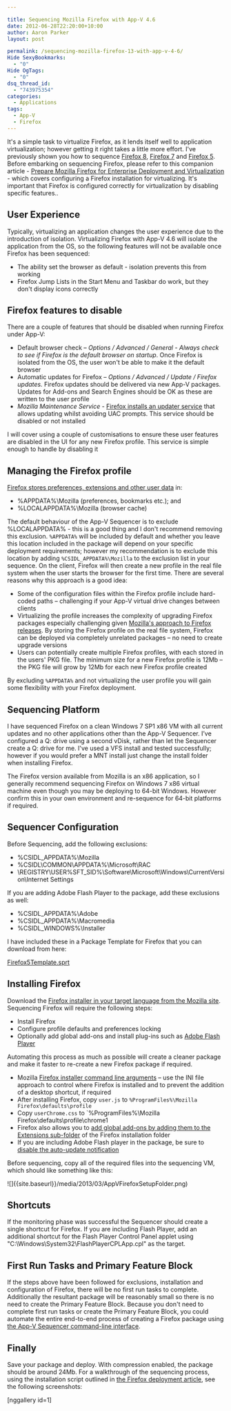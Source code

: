 ```yaml
---

title: Sequencing Mozilla Firefox with App-V 4.6
date: 2012-06-28T22:20:00+10:00
author: Aaron Parker
layout: post

permalink: /sequencing-mozilla-firefox-13-with-app-v-4-6/
Hide SexyBookmarks:
  - "0"
Hide OgTags:
  - "0"
dsq_thread_id:
  - "743975354"
categories:
  - Applications
tags:
  - App-V
  - Firefox
---
```

It's a simple task to virtualize Firefox, as it lends itself well to application virtualization; however getting it right takes a little more effort. I've previously shown you how to sequence [Firefox 8]({{site.baseurl}}/virtualisation/sequencing-mozilla-firefox-8/), [Firefox 7]({{site.baseurl}}/virtualisation/sequencing-mozilla-firefox-7/) and [Firefox 5]({{site.baseurl}}/virtualisation/sequencing-mozilla-firefox-5/). Before embarking on sequencing Firefox, please refer to this companion article - [Prepare Mozilla Firefox for Enterprise Deployment and Virtualization]({{site.baseurl}}/deployment/prepare-mozilla-firefox-for-enterprise-deployment-and-virtualization/) - which covers configuring a Firefox installation for virtualizing. It's important that Firefox is configured correctly for virtualization by disabling specific features..

## User Experience

Typically, virtualizing an application changes the user experience due to the introduction of isolation. Virtualizing Firefox with App-V 4.6 will isolate the application from the OS, so the following features will not be available once Firefox has been sequenced:

* The ability set the browser as default - isolation prevents this from working
* Firefox Jump Lists in the Start Menu and Taskbar do work, but they don't display icons correctly

## Firefox features to disable

There are a couple of features that should be disabled when running Firefox under App-V:

* Default browser check – _Options / Advanced / General - Always check to see if Firefox is the default browser on startup_. Once Firefox is isolated from the OS, the user won't be able to make it the default browser
* Automatic updates for Firefox – _Options / Advanced / Update / Firefox updates._ Firefox updates should be delivered via new App-V packages. Updates for Add-ons and Search Engines should be OK as these are written to the user profile
* _Mozilla Maintenance Service_ - [Firefox installs an updater service](http://support.mozilla.org/en-US/kb/what-mozilla-maintenance-service) that allows updating whilst avoiding UAC prompts. This service should be disabled or not installed

I will cover using a couple of customisations to ensure these user features are disabled in the UI for any new Firefox profile. This service is simple enough to handle by disabling it

## Managing the Firefox profile

[Firefox stores preferences, extensions and other user data](http://kb.mozillazine.org/Profile_folder_-_Firefox) in:

* %APPDATA%\Mozilla (preferences, bookmarks etc.); and
* %LOCALAPPDATA%\Mozilla (browser cache)

The default behaviour of the App-V Sequencer is to exclude %LOCALAPPDATA% - this is a good thing and I don't recommend removing this exclusion. `%APPDATA%` will be included by default and whether you leave this location included in the package will depend on your specific deployment requirements; however my recommendation is to exclude this location by adding `%CSIDL_APPDATA%\Mozilla` to the exclusion list in your sequence. On the client, Firefox will then create a new profile in the real file system when the user starts the browser for the first time. There are several reasons why this approach is a good idea:

* Some of the configuration files within the Firefox profile include hard-coded paths – challenging if your App-V virtual drive changes between clients
* Virtualizing the profile increases the complexity of upgrading Firefox packages especially challenging given [Mozilla's approach to Firefox releases](http://www.zdnet.com/blog/bott/mozilla-to-enterprise-customers-drop-dead/3497). By storing the Firefox profile on the real file system, Firefox can be deployed via completely unrelated packages – no need to create upgrade versions
* Users can potentially create multiple Firefox profiles, with each stored in the users' PKG file. The minimum size for a new Firefox profile is 12Mb – the PKG file will grow by 12Mb for each new Firefox profile created

By excluding `%APPDATA%` and not virtualizing the user profile you will gain some flexibility with your Firefox deployment.

## Sequencing Platform

I have sequenced Firefox on a clean Windows 7 SP1 x86 VM with all current updates and no other applications other than the App-V Sequencer. I’ve configured a Q: drive using a second vDisk, rather than let the Sequencer create a Q: drive for me. I've used a VFS install and tested successfully; however if you would prefer a MNT install just change the install folder when installing Firefox.

The Firefox version available from Mozilla is an x86 application, so I generally recommend sequencing Firefox on Windows 7 x86 virtual machine even though you may be deploying to 64-bit Windows. However confirm this in your own environment and re-sequence for 64-bit platforms if required.

## Sequencer Configuration

Before Sequencing, add the following exclusions:

* %CSIDL_APPDATA%\Mozilla
* %CSIDL\COMMON\APPDATA%\Microsoft\RAC
* \REGISTRY\USER\%SFT_SID%\Software\Microsoft\Windows\CurrentVersion\Internet Settings

If you are adding Adobe Flash Player to the package, add these exclusions as well:

* %CSIDL_APPDATA%\Adobe
* %CSIDL_APPDATA%\Macromedia
* %CSIDL_WINDOWS%\Installer

I have included these in a Package Template for Firefox that you can download from here:

[Firefox5Template.sprt]({{site.baseurl}}/downloads/2011/06/Firefox5Template.sprt)

## Installing Firefox

Download the [Firefox installer in your target language from the Mozilla site](http://www.mozilla.com/firefox/all.html). Sequencing Firefox will require the following steps:

* Install Firefox
* Configure profile defaults and preferences locking
* Optionally add global add-ons and install plug-ins such as [Adobe Flash Player](https://www.adobe.com/devnet/flashplayer/enterprise_deployment.html)

Automating this process as much as possible will create a cleaner package and make it faster to re-create a new Firefox package if required.

* Mozilla [Firefox installer command line arguments](https://wiki.mozilla.org/Installer:Command_Line_Arguments) – use the INI file approach to control where Firefox is installed and to prevent the addition of a desktop shortcut, if required
* After installing Firefox, copy `user.js` to `%ProgramFiles%\Mozilla Firefox\defaults\profile`
* Copy `userChrome.css` to `%ProgramFiles%\Mozilla Firefox\defaults\profile\chrome1
* Firefox also allows you to [add global add-ons by adding them to the Extensions sub-folder](http://kb.mozillazine.org/Installing_extensions) of the Firefox installation folder
* If you are including Adobe Flash player in the package, be sure to [disable the auto-update notification](http://kb2.adobe.com/cps/167/16701594.html)

Before sequencing, copy all of the required files into the sequencing VM, which should like something like this:

![]{{site.baseurl}}/media/2013/03/AppVFirefoxSetupFolder.png)

## Shortcuts

If the monitoring phase was successful the Sequencer should create a single shortcut for Firefox. If you are including Flash Player, add an additional shortcut for the Flash Player Control Panel applet using "C:\Windows\System32\FlashPlayerCPLApp.cpl" as the target.

## First Run Tasks and Primary Feature Block

If the steps above have been followed for exclusions, installation and configuration of Firefox, there will be no first run tasks to complete. Additionally the resultant package will be reasonably small so there is no need to create the Primary Feature Block. Because you don't need to complete first run tasks or create the Primary Feature Block, you could automate the entire end-to-end process of creating a Firefox package using [the App-V Sequencer command-line interface](http://softwaredeployment.wordpress.com/2011/04/15/app-v-4-6-sp1-command-line-interface/).

## Finally

Save your package and deploy. With compression enabled, the package should be around 24Mb. For a walkthrough of the sequencing process, using the installation script outlined in [the Firefox deployment article]({{site.baseurl}}/deployment/prepare-mozilla-firefox-for-enterprise-deployment-and-virtualization/), see the following screenshots:

[nggallery id=1]